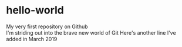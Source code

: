 # hello-world
My very first repository on Github <br>
I'm striding out into the brave new world of Git
Here's another line I've added in March 2019
